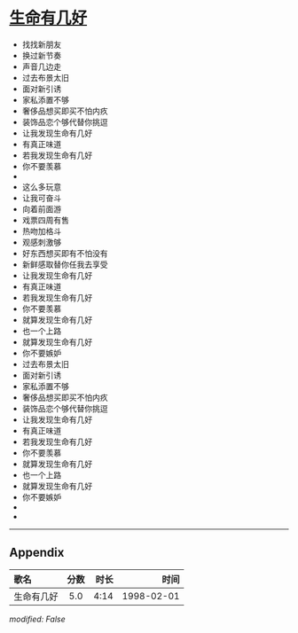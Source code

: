 # [生命有几好](https://music.163.com/song?id=26075162)

* 找找新朋友
* 换过新节奏
* 声音几边走
* 过去布景太旧
* 面对新引诱
* 家私添置不够
* 奢侈品想买即买不怕内疚
* 装饰品恋个够代替你挑逗
* 让我发现生命有几好
* 有真正味道
* 若我发现生命有几好
* 你不要羡慕
* 
* 这么多玩意
* 让我可奋斗
* 向着前面游
* 戏票四周有售
* 热吻加格斗
* 观感刺激够
* 好东西想买即有不怕没有
* 新鲜感取替你任我去享受
* 让我发现生命有几好
* 有真正味道
* 若我发现生命有几好
* 你不要羡慕
* 就算发现生命有几好
* 也一个上路
* 就算发现生命有几好
* 你不要嫉妒
* 过去布景太旧
* 面对新引诱
* 家私添置不够
* 奢侈品想买即买不怕内疚
* 装饰品恋个够代替你挑逗
* 让我发现生命有几好
* 有真正味道
* 若我发现生命有几好
* 你不要羡慕
* 就算发现生命有几好
* 也一个上路
* 就算发现生命有几好
* 你不要嫉妒
* 
* 


---

## Appendix

|歌名|分数|时长|时间|
|:---|:---:|---:|---:|
|生命有几好|5.0|4:14|1998-02-01

*modified: False*